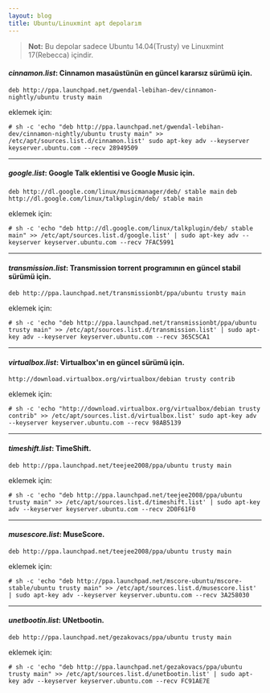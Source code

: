 ```yaml
---
layout: blog
title: Ubuntu/Linuxmint apt depolarım
---
```

> **Not:** Bu depolar sadece Ubuntu 14.04(Trusty) ve Linuxmint 17(Rebecca) içindir.

#### _cinnamon.list_: Cinnamon masaüstünün en güncel kararsız sürümü için.
`deb http://ppa.launchpad.net/gwendal-lebihan-dev/cinnamon-nightly/ubuntu trusty main`

eklemek için:

```console
# sh -c 'echo "deb http://ppa.launchpad.net/gwendal-lebihan-dev/cinnamon-nightly/ubuntu trusty main" >> /etc/apt/sources.list.d/cinnamon.list' sudo apt-key adv --keyserver keyserver.ubuntu.com --recv 28949509
```
----------
#### *google.list*: Google Talk eklentisi ve Google Music için.
`deb http://dl.google.com/linux/musicmanager/deb/ stable main`
`deb http://dl.google.com/linux/talkplugin/deb/ stable main`

eklemek için:

```console
# sh -c 'echo "deb http://dl.google.com/linux/talkplugin/deb/ stable main" >> /etc/apt/sources.list.d/google.list' | sudo apt-key adv --keyserver keyserver.ubuntu.com --recv 7FAC5991
```
----------
#### _transmission.list_: Transmission torrent programının en güncel stabil sürümü için.
`deb http://ppa.launchpad.net/transmissionbt/ppa/ubuntu trusty main`

eklemek için:

```console
# sh -c 'echo "deb http://ppa.launchpad.net/transmissionbt/ppa/ubuntu trusty main" >> /etc/apt/sources.list.d/transmission.list' | sudo apt-key adv --keyserver keyserver.ubuntu.com --recv 365C5CA1
```
----------
#### _virtualbox.list_: Virtualbox'ın en güncel sürümü için.
`http://download.virtualbox.org/virtualbox/debian trusty contrib`

eklemek için:

```console
# sh -c 'echo "http://download.virtualbox.org/virtualbox/debian trusty contrib" >> /etc/apt/sources.list.d/virtualbox.list' sudo apt-key adv --keyserver keyserver.ubuntu.com --recv 98AB5139
```
----------
#### _timeshift.list_: TimeShift.
`deb http://ppa.launchpad.net/teejee2008/ppa/ubuntu trusty main`

eklemek için:

```console
# sh -c 'echo "deb http://ppa.launchpad.net/teejee2008/ppa/ubuntu trusty main" >> /etc/apt/sources.list.d/timeshift.list' | sudo apt-key adv --keyserver keyserver.ubuntu.com --recv 2D0F61F0
```
----------
#### _musescore.list_: MuseScore.
`deb http://ppa.launchpad.net/teejee2008/ppa/ubuntu trusty main`

eklemek için:

```console
# sh -c 'echo "deb http://ppa.launchpad.net/mscore-ubuntu/mscore-stable/ubuntu trusty main" >> /etc/apt/sources.list.d/musescore.list' | sudo apt-key adv --keyserver keyserver.ubuntu.com --recv 3A258030
```
----------
#### _unetbootin.list_: UNetbootin.
`deb http://ppa.launchpad.net/gezakovacs/ppa/ubuntu trusty main`

eklemek için:

```console
# sh -c 'echo "deb http://ppa.launchpad.net/gezakovacs/ppa/ubuntu trusty main" >> /etc/apt/sources.list.d/unetbootin.list' | sudo apt-key adv --keyserver keyserver.ubuntu.com --recv FC91AE7E
```

